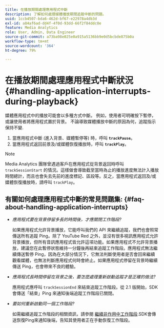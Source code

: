 ```yaml
---
title: 在播放期間處理應用程式中斷
description: 了解如何處理媒體播放期間追蹤中斷的問題。
uuid: 1ccb4507-bda6-462d-bf67-e22978a4db3d
exl-id: a84af6ad-dd4f-4f0d-93dd-66f2f84ddc0e
feature: Media Analytics
role: User, Admin, Data Engineer
source-git-commit: a73ba98e025e0a915a5136bb9e0d5bcbde875b0a
workflow-type: tm+mt
source-wordcount: '364'
ht-degree: 79%

---
```


# 在播放期間處理應用程式中斷狀況{#handling-application-interrupts-during-playback}

媒體應用程式中的播放可能會以多種方式中斷。 例如，使用者可明確按下暫停，或讓使用者將應用程式置於背景。 不論導致媒體播放中斷的原因為何，追蹤指示保持不變.

1. 當應用程式中斷 (進入背景、媒體暫停等) 時，呼叫 **`trackPause`**。
1. 當應用程式返回前景及/或媒體恢復播放時，呼叫 **`trackPlay`**。

>[!NOTE]
>
>Media Analytics 團隊曾遇過客戶在應用程式從背景返回時呼叫 `trackSessionStart` 的情況。這樣做會導致截至當時為止的播放進度無法計入播放時間總計，而且也會失去先前的進度標記、區段等。反之，當應用程式返回及/或媒體恢復播放時，請呼叫 `trackPlay`。

## 有關如何處理應用程式中斷的常見問題集: {#faq-about-handling-application-interrupts}

* _應用程式要在背景停留多長的時間後，才應關閉工作階段?_

   如果應用程式允許背景播放，它能呼叫我們的 API 來繼續追蹤，我們也會照常傳送所有追蹤 Ping。除了 YouTube Red 之外，並沒有很多視訊應用程式允許背景播放，但所有音訊應用程式皆允許這項功能。如果應用程式不允許背景播放，建議您在此暫停狀態維持一分鐘後再結束追蹤工作階段。應用程式無法繼續傳送暫停 Ping，因為在大部分情況下，它無法判斷使用者是否會回來繼續觀看媒體，也無法判斷應用程式何時會終止。如果應用程式停留在背景時繼續傳送 Ping，也會帶來不良的體驗。

* _應用程式長時間停留在背景之後，要怎麼處理重新啟動追蹤才是正確的做法?_

   應用程式應呼叫 `trackSessionEnd` 來結束追蹤工作階段。從 2.1 版開始，SDK 會傳送「結束」Ping 來通知後端追蹤工作階段已關閉。

* _要如何重新啟動同一個工作階段?_

   如需繼續追蹤工作階段的相關資訊，請參閱 [繼續非作用中工作階段](resuming-inactive.md).SDK會傳送恢復Ping來通知後端，告知其使用者正在手動恢復工作階段。
